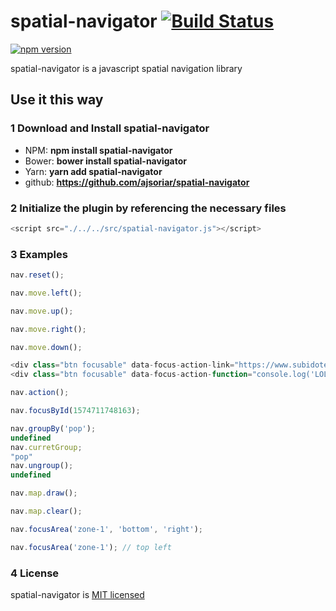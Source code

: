# spatial-navigator [![Build Status](https://travis-ci.org/ajsoriar/spatial-navigator.svg?branch=master)](https://travis-ci.org/ajsoriar/spatial-navigator)

[![npm version](https://badge.fury.io/js/spatial-navigator.svg)](https://badge.fury.io/js/spatial-navigator)

spatial-navigator is a javascript spatial navigation library

## Use it this way

### 1 Download and Install spatial-navigator

- NPM: **npm install spatial-navigator**
- Bower: **bower install spatial-navigator**
- Yarn: **yarn add spatial-navigator**
- github: **<https://github.com/ajsoriar/spatial-navigator>**
<!--- - NuGet: **PM> Install-Package spatial-navigator** -->

### 2 Initialize the plugin by referencing the necessary files

```javascript
<script src="./../../src/spatial-navigator.js"></script>
```

### 3 Examples

```javascript
nav.reset();

nav.move.left();

nav.move.up();

nav.move.right();

nav.move.down();

<div class="btn focusable" data-focus-action-link="https://www.subidote.com">OK</div>
<div class="btn focusable" data-focus-action-function="console.log('LOL')">OK</div>

nav.action();

nav.focusById(1574711748163);

nav.groupBy('pop');
undefined
nav.curretGroup;
"pop"
nav.ungroup();
undefined

nav.map.draw();

nav.map.clear();

nav.focusArea('zone-1', 'bottom', 'right');

nav.focusArea('zone-1'); // top left
```

### 4 License

spatial-navigator is [MIT licensed](./LICENSE)
